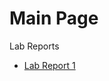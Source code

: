 # Main Page

Lab Reports
* [Lab Report 1](https://aryand10.github.io/cse15l-lab-reports/lab-report-1-week-2.html)


